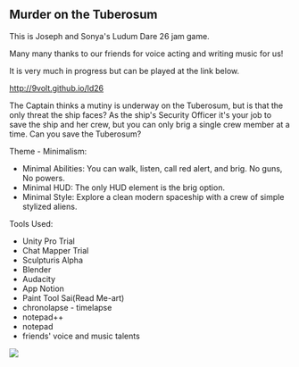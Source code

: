 ## Murder on the Tuberosum

This is Joseph and Sonya's Ludum Dare 26 jam game.

Many many thanks to our friends for voice acting and writing music for us!

It is very much in progress but can be played at the link below.

http://9volt.github.io/ld26

The Captain thinks a mutiny is underway on the Tuberosum, but is that the only threat the ship faces?  As the ship's Security Officer it's your job to save the ship and her crew, but you can only brig a single crew member at a time. Can you save the Tuberosum?

Theme - Minimalism:
 * Minimal Abilities: You can walk, listen, call red alert, and brig. No guns, No powers.
 * Minimal HUD: The only HUD element is the brig option.
 * Minimal Style: Explore a clean modern spaceship with a crew of simple stylized aliens.
 
Tools Used:
 * Unity Pro Trial
 * Chat Mapper Trial
 * Sculpturis Alpha
 * Blender
 * Audacity
 * App Notion
 * Paint Tool Sai(Read Me-art)
 * chronolapse - timelapse
 * notepad++
 * notepad
 * friends' voice and music talents


![](http://i.imgur.com/W0WNigP.png)
